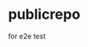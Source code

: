 # publicrepo
for e2e test



























































































































































































































































































































































































































































































































































































































































































































































































































































































































































































































































































































































































































































































































































































































































































































































































































































































































































































































































































































































































































































































































































































































































































































































































































































































































































































































































































































































































































































































































































































































































































































































































































































































































